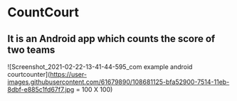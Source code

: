 # CountCourt
## It is an Android app which counts the score of two teams

![Screenshot_2021-02-22-13-41-44-595_com example android courtcounter](https://user-images.githubusercontent.com/61679890/108681125-bfa52900-7514-11eb-8dbf-e885c1fd67f7.jpg = 100 X 100)

